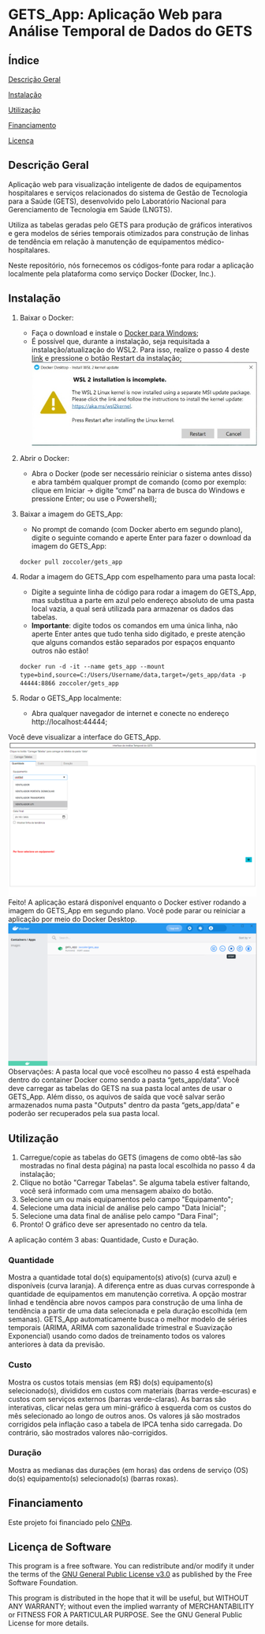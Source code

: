 # GETS_App: Aplicação Web para Análise Temporal de Dados do GETS

## Índice

[Descrição Geral](#geral)

[Instalação](#instacao)

[Utilização](#utilizacao)

[Financiamento](#financiamento)

[Licença](#licenca)

## Descrição Geral

Aplicação web para visualização inteligente de dados de equipamentos hospitalares e serviços relacionados do sistema de Gestão de Tecnologia para a Saúde (GETS), desenvolvido pelo Laboratório Nacional para Gerenciamento de Tecnologia em Saúde (LNGTS).

Utiliza as tabelas geradas pelo GETS para produção de gráficos interativos e gera modelos de séries temporais otimizados para construção de linhas de tendência em relação à manutenção de equipamentos médico-hospitalares.

Neste repositório, nós fornecemos os códigos-fonte para rodar a aplicação localmente pela plataforma como serviço Docker (Docker, Inc.).

## Instalação

1.	Baixar o Docker:
    - Faça o download e instale o [Docker para Windows](https://hub.docker.com/editions/community/docker-ce-desktop-windows);
    - É possível que, durante a instalação, seja requisitada a instalação/atualização do WSL2. Para isso, realize o passo 4 deste [link](https://docs.microsoft.com/pt-br/windows/wsl/install-win10#step-4---download-the-linux-kernel-update-package) e pressione o botão Restart da instalação;
  ![Figura_inst_WSL](/figuras/Figura_WSL.png)
2.	Abrir o Docker:
    - Abra o Docker (pode ser necessário reiniciar o sistema antes disso) e abra também qualquer prompt de comando (como por exemplo: clique em Iniciar -> digite “cmd” na barra de busca do Windows e pressione Enter; ou use o Powershell);
3. Baixar a imagem do GETS_App:	
    - No prompt de comando (com Docker aberto em segundo plano), digite o seguinte comando e aperte Enter para fazer o download da imagem do GETS_App:
  
    `docker pull zoccoler/gets_app`
  
4. Rodar a imagem do GETS_App com espelhamento para uma pasta local:
    -	Digite a seguinte linha de código para rodar a imagem do GETS_App, mas substitua a parte em azul pelo endereço absoluto de uma pasta local vazia, a qual será utilizada para armazenar os dados das tabelas.
    - **Importante**: digite todos os comandos em uma única linha, não aperte Enter antes que tudo tenha sido digitado, e preste atenção que alguns comandos estão separados por espaços enquanto outros não estão!
  
    ```docker run -d -it --name gets_app --mount type=bind,source=C:/Users/Username/data,target=/gets_app/data -p 44444:8866 zoccoler/gets_app```
  
5. Rodar o GETS_App localmente:
    - Abra qualquer navegador de internet e conecte no endereço http://localhost:44444;

Você deve visualizar a interface do GETS_App.
![Figura_interface](/figuras/figura_interface.png)
Feito! A aplicação estará disponível enquanto o Docker estiver rodando a imagem do GETS_App em segundo plano. Você pode parar ou reiniciar a aplicação por meio do Docker Desktop.
![Figura_docker](/figuras/Figura_docker.png)
Observações: A pasta local que você escolheu no passo 4 está espelhada dentro do container Docker como sendo a pasta “gets_app/data”. 
Você deve carregar as tabelas do GETS na sua pasta local antes de usar o GETS_App. Além disso, os aquivos de saída que você salvar serão armazenados numa pasta "Outputs" dentro da pasta “gets_app/data” e poderão ser recuperados pela sua pasta local.

## Utilização

1. Carregue/copie as tabelas do GETS (imagens de como obtê-las são mostradas no final desta página) na pasta local escolhida no passo 4 da instalação;
2. Clique no botão "Carregar Tabelas". Se alguma tabela estiver faltando, você será informado com uma mensagem abaixo do botão.
3. Selecione um ou mais equipamentos pelo campo "Equipamento";
4. Selecione uma data inicial de análise pelo campo "Data Inicial";
5. Selecione uma data final de análise pelo campo "Dara Final";
6. Pronto! O gráfico deve ser apresentado no centro da tela.

A aplicação contém 3 abas: Quantidade, Custo e Duração.

### Quantidade

Mostra a quantidade total do(s) equipamento(s) ativo(s) (curva azul) e disponíveis (curva laranja). A diferença entre as duas curvas corresponde à quantidade de equipamentos em manutenção corretiva.
A opção mostrar linhad e tendência abre novos campos para construção de uma linha de tendência a partir de uma data selecionada e pela duração escolhida (em semanas).
GETS_App automaticamente busca o melhor modelo de séries temporais (ARIMA, ARIMA com sazonalidade trimestral e Suavização Exponencial) usando como dados de treinamento todos os valores anteriores à data da previsão.

### Custo

Mostra os custos totais mensias (em R$) do(s) equipamento(s) selecionado(s), divididos em custos com materiais (barras verde-escuras) e custos com serviços externos (barras verde-claras).
As barras são interativas, clicar nelas gera um mini-gráfico à esquerda com os custos do mês selecionado ao longo de outros anos.
Os valores já são mostrados corrigidos pela inflação caso a tabela de IPCA tenha sido carregada. Do contrário, são mostrados valores não-corrigidos.

### Duração

Mostra as medianas das durações (em horas) das ordens de serviço (OS) do(s) equipamento(s) selecionado(s) (barras roxas).

## Financiamento

Este projeto foi financiado pelo [CNPq](http://www.cnpq.br/).

## Licença de Software

This program is a free software. You can redistribute and/or modify it under the terms of the [GNU General Public License v3.0](https://github.com/leoelias-unicamp/modals/blob/master/LICENSE) as published by the Free Software Foundation.

This program is distributed in the hope that it will be useful, but WITHOUT ANY WARRANTY; without even the implied warranty of MERCHANTABILITY or FITNESS FOR A PARTICULAR PURPOSE. See the GNU General Public License for more details.
